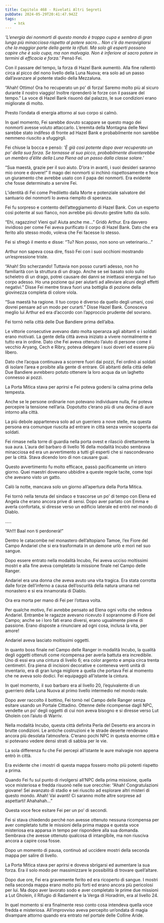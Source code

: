 ```yaml
---
title: Capitolo 468 - Rivelati Altri Segreti
pubDate: 2024-05-29T20:41:47.942Z
tags:
    - htk
---
```


<em>’L’energia dei nonmorti di questo mondo è troppo cupa e sembra di gran lunga più minacciosa rispetto al potere sacro… Non c’è da meravigliarsi che la maggior parte della gente la rifiuti. Ma solo gli esperti possono capire che è solo cupa, ma non malvagia. Non è inferiore al sacro potere in termini di efficacia e forza.’</em> Pensò Fei.

Con il passare del tempo, la forza di Hazel Bank aumentò. Alla fine rallentò circa al picco del nono livello della Luna Nuova; era solo ad un passo dall’avanzare al potente stadio della Mezzaluna.

“Ahah! Ottimo! Ora ho recuperato un po’ di forza! Saremo molto più al sicuro durante il nostro viaggio! Inoltre riprenderò le forze con il passare del tempo.” La voce di Hazel Bank risuonò dal palazzo, le sue condizioni erano migliorate di molto.

Presto l’ondata di energia attorno al suo corpo si calmò.

In quel momento, Fei sarebbe dovuto scappare se questo mago dei nonmorti avesse voluto attaccarlo. L’eremita della Montagna delle Nevi sarebbe stato indifeso di fronte ad Hazel Bank e probabilmente non sarebbe nemmeno riuscito a sfuggirgli.

Fei chiuse la bocca e pensò: <em>’È già così potente dopo aver recuperato un po’ della sua forza. Se tornasse al suo picco, probabilmente diventerebbe un membro d’élite della Luna Piena ad un passo dalla classe solare.’</em>

“Sua maestà, grazie per il suo aiuto. D’ora in avanti, i suoi desideri saranno mio onore e dovere!” Il mago dei nonmorti si inchinò rispettosamente e fece un giuramento che avrebbe usato con il papa dei nonmorti. Era evidente che fosse determinato a servire Fei.

L’identità di Fei come Prediletto dalla Morte e potenziale salvatore del santuario dei nonmorti lo aveva riempito di speranza.

Fei fu sorpreso e contento dell’atteggiamento di Hazel Bank. Con un esperto così potente al suo fianco, non avrebbe più dovuto gestire tutto da solo.

“Ehi, ragazzino! Vieni qui! Aiuta anche me…” Gridò Arthur. Era davvero invidioso per come Fei aveva purificato il corpo di Hazel Bank. Dato che era ferito allo stesso modo, voleva che Fei facesse lo stesso.

Fei si sfregò il mento e disse: “Tu? Non posso, non sono un veterinario…”

Arthur non sapeva cosa dire, fissò Fei con i suoi occhioni mostrando un’espressione triste.

“Ahah! Sto scherzando! Tuttavia non posso curarti adesso, non ho familiarità con la struttura di un drago. Anche se sei basato solo sullo scheletro di un drago, potrei causare dei danni se iniettassi energia nel tuo corpo adesso. Ho una pozione qui per aiutarti ad alleviare alcuni degli effetti negativi.” Disse Fei mentre tirava fuori una bottiglia di pozione della giovinezza completa di colore viola.

“Sua maestà ha ragione. Il tuo corpo è diverso da quello degli umani, così dovrei pensare ad un modo per curarti.” Disse Hazel Bank. Conosceva meglio lui Arthur ed era d’accordo con l’approccio prudente del sovrano.

Fei tornò nella città delle Due Bandiere prima dell’alba.

Le vittorie consecutive avevano dato molta speranza agli abitanti e i soldati erano motivati. La gente della città aveva iniziato a vivere normalmente e tutto era in ordine. Dato che Fei aveva ottenuto l’aiuto di persone come il vecchio Aryang, Cech e Ribry, poteva delegare i suoi doveri ed essere più libero.

Dato che l’acqua continuava a scorrere fuori dai pozzi, Fei ordinò ai soldati di isolare l’area e proibite alla gente di entrare. Gli abitanti della città delle Due Bandiere avrebbero potuto ottenere la loro acqua da un laghetto connesso ai pozzi.

La Porta Mitica stava per aprirsi e Fei poteva godersi la calma prima della tempesta.

Anche se le persone ordinarie non potevano individuare nulla, Fei poteva percepire la tensione nell’aria. Dopotutto c’erano più di una decina di aure intorno alla città.

La più debole apparteneva solo ad un guerriero a nove stelle, ma questa persona era comunque riuscita ad entrare in città senza venire scoperta dai soldati.

Fei rimase nella torre di guardia nella porta ovest e rilasciò direttamente la sua aura. L’aura del barbaro di livello 16 della modalità Incubo sembrava minacciosa ed era un avvertimento a tutti gli esperti che si nascondevano per la città. Stava dicendo loro di non causare guai.

Questo avvertimento fu molto efficace, passò pacificamente un intero giorno. Quei maestri dovevano ubbidire a queste regole tacite, come topi che avevano visto un gatto.

Calò la notte, mancava solo un giorno all’apertura della Porta Mitica.

Fei tornò nella tenuta del sindaco e trascorse un po’ di tempo con Elena ed Angela che erano ancora prive di sensi. Dopo aver parlato con Emma e averla confortata, si diresse verso un edificio laterale ed entrò nel mondo di Diablo.

…..

“Ah!!! Baal non ti perdonerà!”

Dentro le catacombe nel monastero dell’altopiano Tamoe, l’ex Fiore del Campo Andariel che si era trasformata in un demone urlò e morì nel suo sangue.

Dopo essere entrato nella modalità Incubo, Fei aveva ucciso moltissimi mostri e alla fine aveva completato la missione finale nel Campo delle Ranger.

Andariel era una donna che aveva avuto una vita tragica. Era stata corrotta dalle forze dell’inferno a causa dell’oscurità della natura umana nel monastero e si era innamorata di Diablo.

Ora era morta per mano di Fei per l’ottava volta.

Per qualche motivo, Fei avrebbe pensato ad Elena ogni volta che vedeva Andariel. Entrambe le ragazze avevano ricevuto il soprannome di Fiore del Campo; anche se i loro fati erano diversi, erano ugualmente piene di passione. Erano disposte a rinunciare ad ogni cosa, inclusa la vita, per amore!

Andariel aveva lasciato moltissimi oggetti.

In quanto boss finale nel Campo delle Ranger in modalità Incubo, la qualità degli oggetti ottenuti come ricompensa per averla battuta era incredibile. Uno di essi era una cintura di livello 6; era color argento e ampia circa trenta centimetri. Era piena di incisioni decorative e conteneva venti unità di inventario, era di gran lunga migliore a quella che portava Fei al momento che ne aveva solo dodici. Fei equipaggiò all’istante la cintura.

In quel momento, il suo barbaro era al livello 20, l’equivalente di un guerriero della Luna Nuova al primo livello intermedio nel mondo reale.

Dopo aver raccolto il bottino, Fei tornò nel Campo delle Ranger senza esitare usando un Portale Cittadino. Ottenne delle ricompense dagli NPC, vendette un po’ degli oggetti di cui non aveva bisogno e si diresse verso Lut Gholein con l’aiuto di Warriv.

Nella modalità Incubo, questa città definita Perla del Deserto era ancora in brutte condizioni. Le antiche costruzioni e le strade deserte rendevano ancora più desolata l’atmosfera. C’erano pochi NPC in questa enorme città e si potevano vedere densi strati di sabbia per le vie.

La sola differenza fu che Fei percepì all’istante le aure malvagie non appena entrò in città.

Era evidente che i mostri di questa mappa fossero molto più potenti rispetto a prima.

Quando Fei fu sul punto di rivolgersi all’NPC della prima missione, quella voce misteriosa e fredda risuonò nelle sue orecchie: “Ahah! Congratulazioni giovane! Sei avanzato di stadio e sei riuscito ad esplorare altri misteri di questo mondo. Ahah! Vai avanti! Ci saranno molte altre sorprese ad aspettarti! Ahahahah…”

Questa voce fece esitare Fei per un po’ di secondi.

Fei si stava chiedendo perché non avesse ottenuto nessuna ricompensa per aver completato tutte le missioni della prima mappa e questa voce misteriosa era apparsa in tempo per rispondere alla sua domanda. Sembrava che avesse ottenuto qualcosa di intangibile, ma non riusciva ancora a capire cosa fosse.

Dopo un momento di pausa, continuò ad uccidere mostri della seconda mappa per salire di livello.

La Porta Mitica stava per aprirsi e doveva sbrigarsi ed aumentare la sua forza. Era il solo modo per massimizzare le possibilità di trovare quell’altare.

Dopo due ore, Fei era gravemente ferito ed era ricoperto di sangue. I mostri nella seconda mappa erano molto più forti ed erano ancora più pericolosi per lui. Ma dopo aver lavorato sodo e aver completato le prime due missioni a Lut Gholein, il Rifugio di Radament e la Verga di Horadrim, era al livello 24.

In quel momento si era finalmente reso conto cosa intendeva quella voce fredda e misteriosa. All’improvviso aveva percepito un’ondata di magia divampare attorno quando era entrato nel portale delle Colline Aride.



